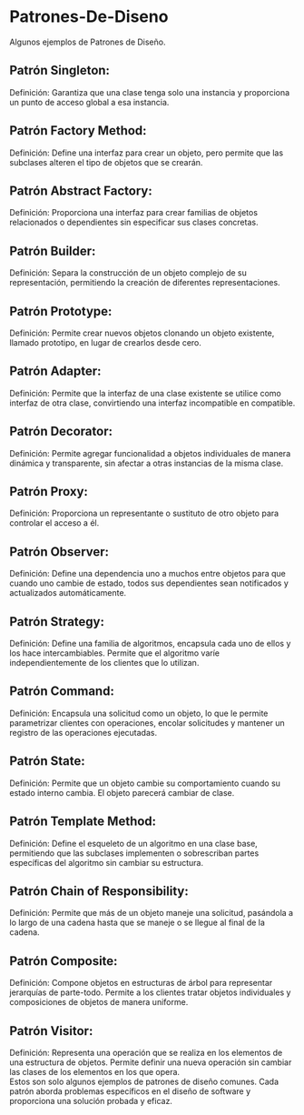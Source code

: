 # Patrones-De-Diseno
Algunos ejemplos de Patrones de Diseño.


## Patrón Singleton:
Definición: Garantiza que una clase tenga solo una instancia y proporciona un punto de acceso global a esa instancia.

## Patrón Factory Method:
Definición: Define una interfaz para crear un objeto, pero permite que las subclases alteren el tipo de objetos que se crearán.

## Patrón Abstract Factory:
Definición: Proporciona una interfaz para crear familias de objetos relacionados o dependientes sin especificar sus clases concretas.

## Patrón Builder:
Definición: Separa la construcción de un objeto complejo de su representación, permitiendo la creación de diferentes representaciones.

## Patrón Prototype:
Definición: Permite crear nuevos objetos clonando un objeto existente, llamado prototipo, en lugar de crearlos desde cero.

## Patrón Adapter:
Definición: Permite que la interfaz de una clase existente se utilice como interfaz de otra clase, convirtiendo una interfaz incompatible en compatible.

## Patrón Decorator:
Definición: Permite agregar funcionalidad a objetos individuales de manera dinámica y transparente, sin afectar a otras instancias de la misma clase.

## Patrón Proxy:
Definición: Proporciona un representante o sustituto de otro objeto para controlar el acceso a él.

## Patrón Observer:
Definición: Define una dependencia uno a muchos entre objetos para que cuando uno cambie de estado, todos sus dependientes sean notificados y actualizados automáticamente.

## Patrón Strategy:
Definición: Define una familia de algoritmos, encapsula cada uno de ellos y los hace intercambiables. Permite que el algoritmo varíe independientemente de los clientes que lo utilizan.

## Patrón Command:
Definición: Encapsula una solicitud como un objeto, lo que le permite parametrizar clientes con operaciones, encolar solicitudes y mantener un registro de las operaciones ejecutadas.

## Patrón State:
Definición: Permite que un objeto cambie su comportamiento cuando su estado interno cambia. El objeto parecerá cambiar de clase.

## Patrón Template Method:
Definición: Define el esqueleto de un algoritmo en una clase base, permitiendo que las subclases implementen o sobrescriban partes específicas del algoritmo sin cambiar su estructura.

## Patrón Chain of Responsibility:
Definición: Permite que más de un objeto maneje una solicitud, pasándola a lo largo de una cadena hasta que se maneje o se llegue al final de la cadena.

## Patrón Composite:
Definición: Compone objetos en estructuras de árbol para representar jerarquías de parte-todo. Permite a los clientes tratar objetos individuales y composiciones de objetos de manera uniforme.

## Patrón Visitor:
Definición: Representa una operación que se realiza en los elementos de una estructura de objetos. Permite definir una nueva operación sin cambiar las clases de los elementos en los que opera.
<br>
Estos son solo algunos ejemplos de patrones de diseño comunes. Cada patrón aborda problemas específicos en el diseño de software y proporciona una solución probada y eficaz.
